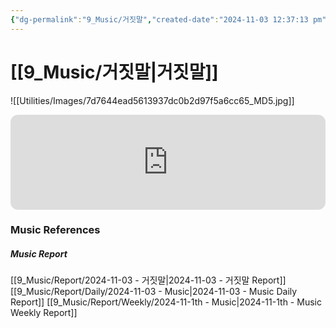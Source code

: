 ```yaml
---
{"dg-permalink":"9_Music/거짓말","created-date":"2024-11-03 12:37:13 pm","date":"2024-11-03","type":"music","tags":["music"],"aliases":null,"title":"거짓말","music-url":"https://open.spotify.com/track/54SpjxPioot7g7hVfbrXHh","album":"Always","album-release-date":"2007-08-16","album-url":"https://open.spotify.com/album/4T1fv3gIYifquPf9dRhJei","cover":"![Always](https://i.scdn.co/image/ab67616d00001e024efa3bb95411ca959771dfb0)","cover-url":"https://i.scdn.co/image/ab67616d00001e024efa3bb95411ca959771dfb0","artists":"BIGBANG","added-at":"Sun Nov 03 2024 - 오후 12:37:15","rating":"⭐⭐⭐⭐⭐⭐","dg-publish":true,"permalink":"/9_Music/거짓말/","dgPassFrontmatter":true,"noteIcon":"1"}
---
```


# [[9_Music/거짓말\|거짓말]]
![[Utilities/Images/7d7644ead5613937dc0b2d97f5a6cc65_MD5.jpg]]


<div class="container-root"><span></span></div><div><div class="container-root"><iframe style="border-radius:12px" src="https://open.spotify.com/embed/track/54SpjxPioot7g7hVfbrXHh?utm_source=generator" width="100%" height="152" frameborder="0" allowfullscreen="" allow="autoplay; clipboard-write; encrypted-media; fullscreen; picture-in-picture" loading="lazy"></iframe></div></div>











### Music References
##### Music Report
[[9_Music/Report/2024-11-03 - 거짓말\|2024-11-03 - 거짓말 Report]]
[[9_Music/Report/Daily/2024-11-03 - Music\|2024-11-03 - Music Daily Report]]
[[9_Music/Report/Weekly/2024-11-1th - Music\|2024-11-1th - Music Weekly Report]]





